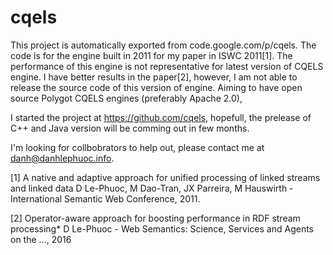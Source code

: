 # cqels
This project is automatically exported from code.google.com/p/cqels. The code is for the engine built in 2011 for my paper in ISWC 2011[1]. 
The performance of this engine is not representative for latest version of CQELS engine. I have better results in the paper[2], however, 
I am not able to release the source code of this version of engine. Aiming to have open source Polygot CQELS engines (preferably Apache 2.0), 

I started the project at https://github.com/cqels, hopefull, the prelease of C++ and Java version will be comming out in few months. 

I'm looking for collbobrators to help out, please contact me at danh@danhlephuoc.info.

[1] A native and adaptive approach for unified processing of linked streams and linked data
D Le-Phuoc, M Dao-Tran, JX Parreira, M Hauswirth - International Semantic Web Conference, 2011.

[2] Operator-aware approach for boosting performance in RDF stream processing*
D Le-Phuoc - Web Semantics: Science, Services and Agents on the …, 2016
